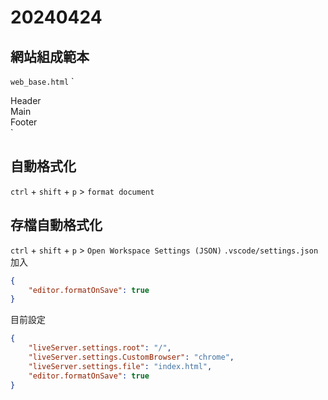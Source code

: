 # 20240424

## 網站組成範本

`web_base.html`
`
<!DOCTYPE html>
<html lang="en">
<head>
    <meta charset="UTF-8">
    <meta name="viewport" content="width=device-width, initial-scale=1.0">
    <title>網頁組成範本</title>
</head>
<body>
    <div class="header">
        Header
    </div>
    <div class="main">
        Main
    </div>
    <div class="footer">
        Footer
    </div>
</body>
</html>
`


## 自動格式化

`ctrl` + `shift` + `p` > `format document`

## 存檔自動格式化

`ctrl` + `shift` + `p` > `Open Workspace Settings (JSON)`
`.vscode/settings.json` 加入

```json
{
    "editor.formatOnSave": true
}
```

目前設定
```json
{
    "liveServer.settings.root": "/",
    "liveServer.settings.CustomBrowser": "chrome",
    "liveServer.settings.file": "index.html",
    "editor.formatOnSave": true
}
```

